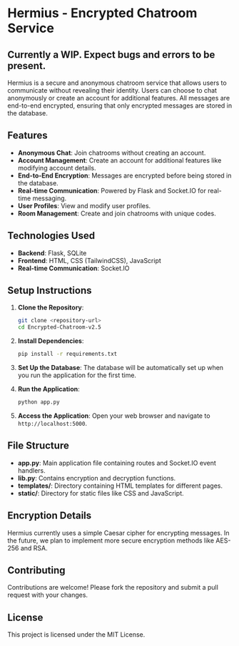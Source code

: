 # Hermius - Encrypted Chatroom Service

## Currently a WIP. Expect bugs and errors to be present.
Hermius is a secure and anonymous chatroom service that allows users to communicate without revealing their identity. Users can choose to chat anonymously or create an account for additional features. All messages are end-to-end encrypted, ensuring that only encrypted messages are stored in the database.

## Features

- **Anonymous Chat**: Join chatrooms without creating an account.
- **Account Management**: Create an account for additional features like modifying account details.
- **End-to-End Encryption**: Messages are encrypted before being stored in the database.
- **Real-time Communication**: Powered by Flask and Socket.IO for real-time messaging.
- **User Profiles**: View and modify user profiles.
- **Room Management**: Create and join chatrooms with unique codes.

## Technologies Used

- **Backend**: Flask, SQLite
- **Frontend**: HTML, CSS (TailwindCSS), JavaScript
- **Real-time Communication**: Socket.IO

## Setup Instructions

1. **Clone the Repository**:
    ```bash
    git clone <repository-url>
    cd Encrypted-Chatroom-v2.5
    ```

2. **Install Dependencies**:
    ```bash
    pip install -r requirements.txt
    ```

3. **Set Up the Database**:
    The database will be automatically set up when you run the application for the first time.

4. **Run the Application**:
    ```bash
    python app.py
    ```

5. **Access the Application**:
    Open your web browser and navigate to `http://localhost:5000`.

## File Structure

- **app.py**: Main application file containing routes and Socket.IO event handlers.
- **lib.py**: Contains encryption and decryption functions.
- **templates/**: Directory containing HTML templates for different pages.
- **static/**: Directory for static files like CSS and JavaScript.

## Encryption Details

Hermius currently uses a simple Caesar cipher for encrypting messages. In the future, we plan to implement more secure encryption methods like AES-256 and RSA.

## Contributing

Contributions are welcome! Please fork the repository and submit a pull request with your changes.

## License

This project is licensed under the MIT License.
